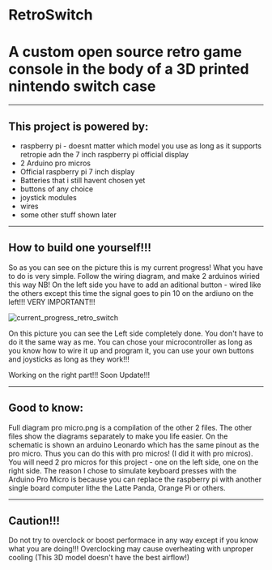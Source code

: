 # RetroSwitch
# A custom open source retro game console in the body of a 3D printed nintendo switch case

---------------------------
This project is powered by:
---------------------------

- raspberry pi - doesnt matter which model you use as long as it supports retropie adn the 7 inch raspberry pi official display
- 2 Arduino pro micros
- Official raspberry pi 7 inch display
- Batteries that i still havent chosen yet
- buttons of any choice
- joystick modules
- wires
- some other stuff shown later

----------------------------
How to build one yourself!!!
----------------------------

So as you can see on the picture this is my current progress! What you have to do is very simple. Follow the wiring diagram, and make 2 arduinos wiried this way NB! On the left side you have to add an aditional button - wired like the others except this time the signal goes to pin 10 on the ardiuno on the left!!! VERY IMPORTANT!!!

![current_progress_retro_switch](https://user-images.githubusercontent.com/91755243/192613026-70407229-128c-42d5-b510-f238baf57339.jpg)

On this picture you can see the Left side completely done. You don't have to do it the same way as me. You can chose your microcontroller as long as you know how to wire it up and program it, you can use your own buttons and joysticks as long as they work!!!

Working on the right part!!! Soon Update!!!

-------------
Good to know: 
-------------

Full diagram pro micro.png is a compilation of the other 2 files. The other files show the diagrams separately to make you life easier. On the schematic is shown an arduino Leonardo which has the same pinout as the pro micro. Thus you can do this with pro micros! (I did it with pro micros). You will need 2 pro micros for this project - one on the left side, one on the right side. The reason I chose to simulate keyboard presses with the Arduino Pro Micro is because you can replace the raspberry pi with another single board computer lithe the Latte Panda, Orange Pi or others.

----------
Caution!!!
----------

Do not try to overclock or boost performace in any way except if you know what you are doing!!! Overclocking may cause overheating with unproper cooling (This 3D model  doesn't have the best airflow!)

